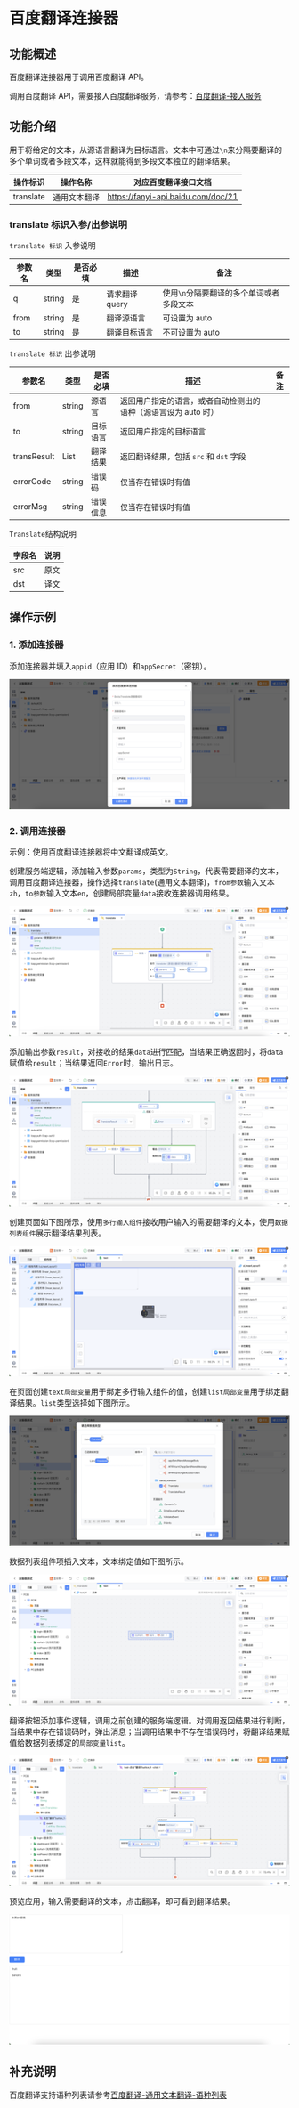 # 百度翻译连接器

## 功能概述

百度翻译连接器用于调用百度翻译 API。

调用百度翻译 API，需要接入百度翻译服务，请参考：[百度翻译-接入服务](https://fanyi-api.baidu.com/doc/13)

## 功能介绍

用于将给定的文本，从源语言翻译为目标语言。文本中可通过`\n`来分隔要翻译的多个单词或者多段文本，这样就能得到多段文本独立的翻译结果。

| 操作标识  | 操作名称     | 对应百度翻译接口文档               |
| --------- | ------------ | ---------------------------------- |
| translate | 通用文本翻译 | https://fanyi-api.baidu.com/doc/21 |

### translate 标识入参/出参说明

`translate 标识` 入参说明

| 参数名 | 类型   | 是否必填 | 描述           | 备注                                     |
| ------ | ------ | -------- | -------------- | ---------------------------------------- |
| q      | string | 是       | 请求翻译 query | 使用`\n`分隔要翻译的多个单词或者多段文本 |
| from   | string | 是       | 翻译源语言     | 可设置为 auto                            |
| to     | string | 是       | 翻译目标语言   | 不可设置为 auto                          |

`translate 标识` 出参说明

| 参数名      | 类型            | 是否必填 | 描述                                                           | 备注 |
| ----------- | --------------- | -------- | -------------------------------------------------------------- | ---- |
| from        | string          | 源语言   | 返回用户指定的语言，或者自动检测出的语种（源语言设为 auto 时） |
| to          | string          | 目标语言 | 返回用户指定的目标语言                                         |
| transResult | List<Translate> | 翻译结果 | 返回翻译结果，包括 `src` 和 `dst` 字段                         |
| errorCode   | string          | 错误码   | 仅当存在错误时有值                                             |
| errorMsg    | string          | 错误信息 | 仅当存在错误时有值                                             |

`Translate`结构说明

| 字段名 | 说明 |
| ------ | ---- |
| src    | 原文 |
| dst    | 译文 |

## 操作示例

### 1. 添加连接器

添加连接器并填入`appid`（应用 ID）和`appSecret`（密钥）。

![](./imgs/baidu_translate_001.png)

### 2. 调用连接器

示例：使用百度翻译连接器将中文翻译成英文。

创建服务端逻辑，添加输入参数`params`，类型为`String`，代表需要翻译的文本，调用百度翻译连接器，操作选择`translate`(通用文本翻译)，`from参数`输入文本`zh`，`to参数`输入文本`en`，创建局部变量`data`接收连接器调用结果。

![](./imgs/baidu_translate_002.png)

添加输出参数`result`，对接收的结果`data`进行匹配，当结果正确返回时，将`data`赋值给`result`；当结果返回`Error`时，输出日志。

![](./imgs/baidu_translate_003.png)

创建页面如下图所示，使用`多行输入组件`接收用户输入的需要翻译的文本，使用`数据列表组件`展示翻译结果列表。

![](./imgs/baidu_translate_004.png)

在页面创建`text局部变量`用于绑定多行输入组件的值，创建`list局部变量`用于绑定翻译结果。`list`类型选择如下图所示。

![](./imgs/baidu_translate_005.png)

数据列表组件项插入文本，文本绑定值如下图所示。

![](./imgs/baidu_translate_006.png)

翻译按钮添加事件逻辑，调用之前创建的服务端逻辑。对调用返回结果进行判断，当结果中存在错误码时，弹出消息；当调用结果中不存在错误码时，将翻译结果赋值给数据列表绑定的`局部变量list`。

![](./imgs/baidu_translate_007.png)

预览应用，输入需要翻译的文本，点击翻译，即可看到翻译结果。

![](./imgs/baidu_translate_008.png)

## 补充说明

百度翻译支持语种列表请参考[百度翻译-通用文本翻译-语种列表](https://fanyi-api.baidu.com/doc/21)

